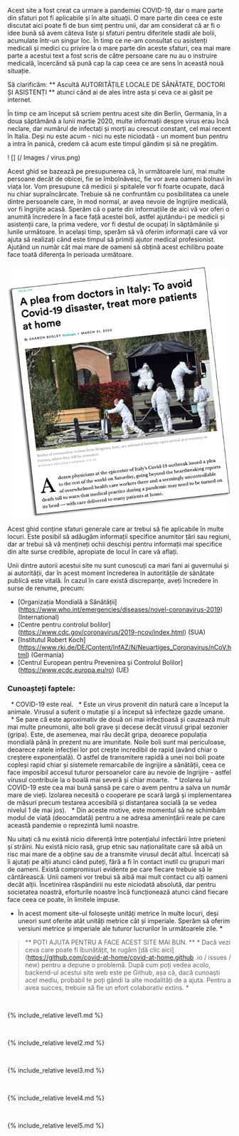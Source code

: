 Acest site a fost creat ca urmare a pandemiei COVID-19, dar o mare parte din sfaturi pot fi aplicabile și în alte situații. O mare parte din ceea ce este discutat aici poate fi de bun simț pentru unii, dar am considerat că ar fi o idee bună să avem câteva liste și sfaturi pentru diferitele stadii ale bolii, acumulate într-un singur loc. În timp ce ne-am consultat cu asistenți medicali și medici cu privire la o mare parte din aceste sfaturi, cea mai mare parte a acestui text a fost scris de către persoane care nu au o instruire medicală, încercând să pună cap la cap ceea ce are sens în această nouă situație.

Să clarificăm: ** Ascultă AUTORITĂȚILE LOCALE DE SĂNĂTATE, DOCTORI ȘI ASISTENȚI ** atunci când ai de ales între asta și ceva ce ai găsit pe internet.

În timp ce am început să scriem pentru acest site din Berlin, Germania, în a doua săptămână a lunii martie 2020, multe informații despre virus erau încă neclare, dar numărul de infectați și morți au crescut constant, cel mai recent în Italia. Deși nu este acum - nici nu este niciodată - un moment bun pentru a intra în panică, credem că acum este timpul gândim și să ne pregătim.

! [] (/ Images / virus.png)

Acest ghid se bazează pe presupunerea că, în următoarele luni, mai multe persoane decât de obicei, fie se îmbolnăvesc, fie vor avea oameni bolnavi în viața lor. Vom presupune că medicii și spitalele vor fi foarte ocupate, dacă nu chiar supraîncărcate. Trebuie să ne confruntăm cu posibilitatea ca unele dintre persoanele care, în mod normal, ar avea nevoie de îngrijire medicală, vor fi îngrijite acasă. Sperăm că o parte din informațiile de aici vă vor oferi o anumită încredere în a face față acestei boli, astfel ajutându-i pe medicii și asistenții care, la prima vedere, vor fi destul de ocupați în săptămânile și lunile următoare. În același timp, sperăm să vă oferim informații care vă vor ajuta să realizați când este timpul să primiți ajutor medical profesionist. Ajutând un număr cât mai mare  de oameni să obțină acest echilibru poate face toată diferența în perioada următoare.

[![](/images/treat-at-home.png)](https://www.statnews.com/2020/03/21/coronavirus-plea-from-italy-treat-patients-at-home/)

Acest ghid conține sfaturi generale care ar trebui să fie aplicabile în multe locuri. Este posibil să adăugăm informații specifice anumitor țări sau regiuni, dar ar trebui să vă mențineți ochii deschiși pentru informații mai specifice din alte surse credibile, apropiate de locul în care vă aflați.

Unii dintre autorii acestui site nu sunt cunoscuți ca mari fani ai guvernului și ai autorității, dar în acest moment încrederea în autoritățile de sănătate publică este vitală. În cazul în care există discrepanțe, aveți încredere în surse de renume, precum:
* [Organizația Mondială a Sănătății] (https://www.who.int/emergencies/diseases/novel-coronavirus-2019) (International)
* [Centre pentru controlul bolilor] (https://www.cdc.gov/coronavirus/2019-ncov/index.html) (SUA)
* [Institutul Robert Koch] (https://www.rki.de/DE/Content/InfAZ/N/Neuartiges_Coronavirus/nCoV.html) (Germania)
* [Centrul European pentru Prevenirea și Controlul Bolilor] (https://www.ecdc.europa.eu/ro) (UE)

### Cunoașteți faptele:

  * COVID-19 este real.
  * Este un virus provenit din natură care a început la animale. Virusul a suferit o mutație și a început să infecteze gazde umane.
  * Se pare că este aproximativ de două ori mai infecțioasă și cauzează mult mai multe pneumonii, alte boli grave și decese decât virusul gripal sezonier (gripa). Este, de asemenea, mai rău decât gripa, deoarece populația mondială până în prezent nu are imunitate. Noile boli sunt mai periculoase, deoarece ratele infecției lor pot crește incredibil de rapid (având chiar o creștere exponențială). O astfel de transmitere rapidă a unei noi boli poate copleși rapid chiar și sistemele remarcabile de îngrijire a sănătății, ceea ce face imposibil accesul tuturor persoanelor care au nevoie de îngrijire - astfel virusul contribuie la o boală mai severă și chiar moarte.
  * Izolarea lui COVID-19 este cea mai bună șansă pe care o avem pentru a salva un număr mare de vieți. Izolarea necesită o cooperare pe scară largă și implementarea de măsuri precum testarea accesibilă și distanțarea socială (a se vedea nivelul 1 de mai jos).
  * Din aceste motive, este momentul să ne schimbăm modul de viață (deocamdată) pentru a ne adresa amenințării reale pe care această pandemie o reprezintă lumii noastre.

Nu uitați că nu există nicio diferență între potențialul infectării între prieteni și străini. Nu există nicio rasă, grup etnic sau naționalitate care să aibă un risc mai mare de a obține sau de a transmite virusul decât altul. Încercați să îi ajutați pe alții atunci când puteți, fără a fi în contact inutil cu grupuri mari de oameni. Există compromisuri evidente pe care fiecare trebuie să le cântărească. Unii oameni vor trebui să aibă mai mult contact cu alți oameni decât alții. Încetinirea răspândirii nu este niciodată absolută, dar pentru societatea noastră, eforturile noastre încă funcționează atunci când fiecare face ceea ce poate, în limitele impuse.


* În acest moment site-ul folosește unități metrice în multe locuri, deși uneori sunt oferite atât unități metrice cât și imperiale. Sperăm să oferim versiuni metrice și imperiale ale tuturor lucrurilor în următoarele zile. *

> ** POTI AJUTA PENTRU A FACE ACEST SITE MAI BUN. ** * Dacă vezi ceva care poate fi îbunătățit, te rugăm [dă clic aici] (https://github.com/covid-at-home/covid-at-home.github .io / issues / new) pentru a depune o problemă. După cum poți vedea acolo, backend-ul acestui site web este pe Github, așa că, dacă cunoaști acel mediu, probabil te poți gândi la alte modalități de a ajuta. Pentru a avea succes, trebuie să fie un efort colaborativ extins. *

&nbsp; 

{% include_relative level1.md %}

&nbsp; 

{% include_relative level2.md %}

&nbsp; 
 
{% include_relative level3.md %}
            
&nbsp; 
 
{% include_relative level4.md %}
        
&nbsp; 
 
{% include_relative level5.md %}

